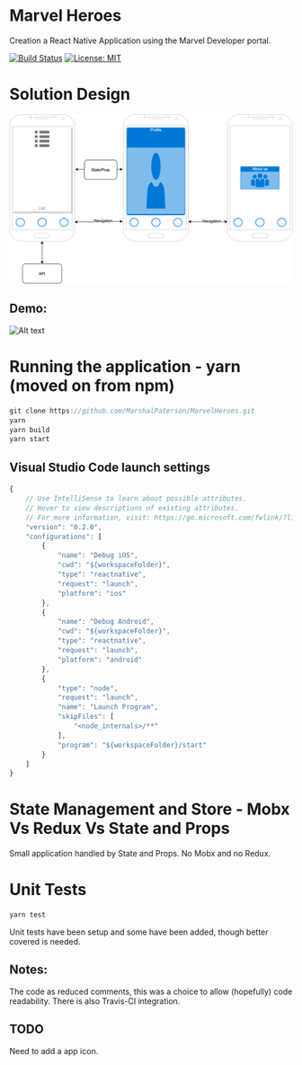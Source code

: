 # Marvel Heroes
Creation a React Native Application using the Marvel Developer portal.

[![Build Status](https://travis-ci.org/MarshalPaterson/MarvelHeroes.svg?branch=master)](https://travis-ci.org/MarshalPaterson/MarvelHeroes) [![License: MIT](https://img.shields.io/badge/License-MIT-yellow.svg)](https://opensource.org/licenses/MIT)

# Solution Design
![Alt text](solution_design/design.png?raw=true "Design")
## Demo:
![Alt text](solution_design/demoapp.gif?raw=true "Demo")

# Running the application - yarn (moved on from npm)
```javascript
git clone https://github.com/MarshalPaterson/MarvelHeroes.git
yarn
yarn build
yarn start
```

## Visual Studio Code launch settings
```javascript
{
    // Use IntelliSense to learn about possible attributes.
    // Hover to view descriptions of existing attributes.
    // For more information, visit: https://go.microsoft.com/fwlink/?linkid=830387
    "version": "0.2.0",
    "configurations": [
        {
            "name": "Debug iOS",
            "cwd": "${workspaceFolder}",
            "type": "reactnative",
            "request": "launch",
            "platform": "ios"
        },
        {
            "name": "Debug Android",
            "cwd": "${workspaceFolder}",
            "type": "reactnative",
            "request": "launch",
            "platform": "android"
        },
        {
            "type": "node",
            "request": "launch",
            "name": "Launch Program",
            "skipFiles": [
                "<node_internals>/**"
            ],
            "program": "${workspaceFolder}/start"
        }
    ]
}
```
# State Management and Store - Mobx Vs Redux Vs State and Props
Small application handled by State and Props. No Mobx and no Redux.

# Unit Tests
```javascript
yarn test
```
Unit tests have been setup and some have been added, though better covered is needed.

## Notes:
The code as reduced comments, this was a choice to allow (hopefully) code readability.
There is also Travis-CI integration.

## TODO
Need to add a app icon.
